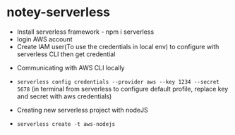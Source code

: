 # notey-serverless

- Install serverless framework - npm i serverless
- login AWS account 
- Create IAM user(To use the credentials in local env) to configure with serverless CLI then get credential 

* Communicating with AWS CLI locally  
- `serverless config credentials --provider aws --key 1234 --secret 5678` (in terminal from serverless to configure default profile, replace key and secret with aws credentials)

* Creating new serverless project with nodeJS 
- `serverless create -t aws-nodejs`